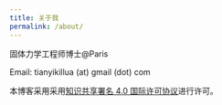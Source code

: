 ```yaml
---
title: 关于我
permalink: /about/
---
```


固体力学工程师博士@Paris

Email: tianyikillua (at) gmail (dot) com

本博客采用采用[知识共享署名 4.0 国际许可协议](http://creativecommons.org/licenses/by/4.0/)进行许可。

